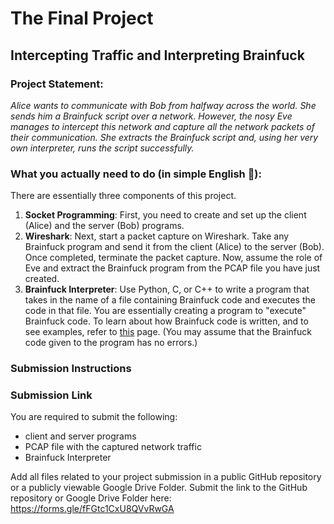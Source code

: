 # The Final Project

## Intercepting Traffic and Interpreting Brainfuck

### Project Statement:
*Alice wants to communicate with Bob from halfway across the world. She sends him a Brainfuck script over a network. However, the nosy Eve manages to intercept this network and capture all the network packets of their communication. She extracts the Brainfuck script and, using her very own interpreter, runs the script successfully.*

### What you actually need to do (in simple English 🤡):
There are essentially three components of this project.
1. **Socket Programming**: First, you need to create and set up the client (Alice) and the server (Bob) programs. 
2. **Wireshark**: Next, start a packet capture on Wireshark. Take any Brainfuck program and send it from the client (Alice) to the server (Bob). Once completed, terminate the packet capture. Now, assume the role of Eve and extract the Brainfuck program from the PCAP file you have just created.
3. **Brainfuck Interpreter**: Use Python, C, or C++ to write a program that takes in the name of a file containing Brainfuck code and executes the code in that file. You are essentially creating a program to "execute" Brainfuck code. To learn about how Brainfuck code is written, and to see examples, refer to [this](https://en.wikipedia.org/wiki/Brainfuck) page. (You may assume that the Brainfuck code given to the program has no errors.)

### Submission Instructions


### Submission Link
You are required to submit the following:
- client and server programs
- PCAP file with the captured network traffic
- Brainfuck Interpreter

Add all files related to your project submission in a public GitHub repository or a publicly viewable Google Drive Folder. Submit the link to the GitHub repository or Google Drive Folder here: https://forms.gle/fFGtc1CxU8QVvRwGA
